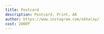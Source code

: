 ```yaml
---
title: Postcard
description: Postcard, Print, А6
author: https://www.instagram.com/okhalay/
cost: 2000₸
---
```

